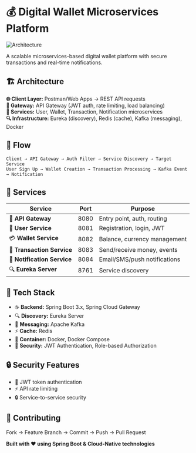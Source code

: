 # 💰 Digital Wallet Microservices Platform

![Architecture](https://github.com/user-attachments/assets/a2fba38c-9b8d-44b0-abdf-17c49aa5f76b)

A scalable microservices-based digital wallet platform with secure transactions and real-time notifications.

## 🏗️ Architecture

**🌐 Client Layer:** Postman/Web Apps → REST API requests  
**🚪 Gateway:** API Gateway (JWT auth, rate limiting, load balancing)  
**🎯 Services:** User, Wallet, Transaction, Notification microservices  
**🔍 Infrastructure:** Eureka (discovery), Redis (cache), Kafka (messaging), Docker  

## 🔄 Flow
```
Client → API Gateway → Auth Filter → Service Discovery → Target Service
User Sign Up → Wallet Creation → Transaction Processing → Kafka Event → Notification
```


## 🎯 Services

| Service | Port | Purpose |
|---------|------|---------|
| 🚪 **API Gateway** | 8080 | Entry point, auth, routing |
| 👤 **User Service** | 8081 | Registration, login, JWT |
| 💳 **Wallet Service** | 8082 | Balance, currency management |
| 💸 **Transaction Service** | 8083 | Send/receive money, events |
| 📧 **Notification Service** | 8084 | Email/SMS/push notifications |
| 🔍 **Eureka Server** | 8761 | Service discovery |


## 🔧 Tech Stack
- ☕ **Backend:** Spring Boot 3.x, Spring Cloud Gateway
- 🔍 **Discovery:** Eureka Server
- 📨 **Messaging:** Apache Kafka
- ⚡ **Cache:** Redis
- 🐳 **Container:** Docker, Docker Compose
- 🔐 **Security:** JWT Authentication, Role-based Authorization

## 🔒 Security Features
- 🔐 JWT token authentication
- ⚡ API rate limiting
- 🔒 Service-to-service security


## 🤝 Contributing
Fork → Feature Branch → Commit → Push → Pull Request

**Built with ❤️ using Spring Boot & Cloud-Native technologies**
